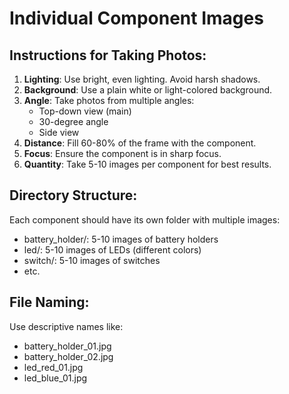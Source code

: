 # Individual Component Images

## Instructions for Taking Photos:

1. **Lighting**: Use bright, even lighting. Avoid harsh shadows.
2. **Background**: Use a plain white or light-colored background.
3. **Angle**: Take photos from multiple angles:
   - Top-down view (main)
   - 30-degree angle
   - Side view
4. **Distance**: Fill 60-80% of the frame with the component.
5. **Focus**: Ensure the component is in sharp focus.
6. **Quantity**: Take 5-10 images per component for best results.

## Directory Structure:
Each component should have its own folder with multiple images:
- battery_holder/: 5-10 images of battery holders
- led/: 5-10 images of LEDs (different colors)
- switch/: 5-10 images of switches
- etc.

## File Naming:
Use descriptive names like:
- battery_holder_01.jpg
- battery_holder_02.jpg
- led_red_01.jpg
- led_blue_01.jpg
